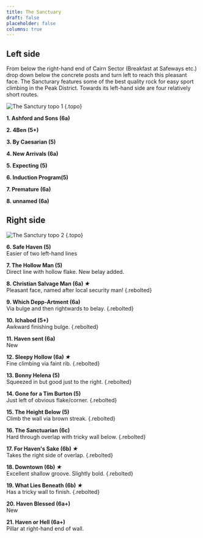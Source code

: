 ```yaml
---
title: The Sanctuary
draft: false
placeholder: false
columns: true
---
```




## Left side

From below the right-hand end of Cairn Sector (Breakfast at Safeways etc.) drop down below the concrete posts and turn left to reach this pleasant face. The Sancturary features some of the best quality rock for easy sport climbing in the Peak District. Towards its left-hand side are four relatively short routes.

![The Sanctury topo 1](/img/peak/buxton/harpur-hill-the-sanctuary-LH-2021.jpg)
{.topo}

**1. Ashford and Sons (6a)**

**2. 4Ben (5+)**

**3. By Caesarian (5)**

**4. New Arrivals (6a)**

**5. Expecting (5)**

**6. Induction Program(5)**

**7. Premature (6a)**

**8. unnamed (6a)**

## Right side

![The Sanctury topo 2](/img/peak/buxton/harpur-hill-the-sanctuary-2020.jpg)
{.topo}

**6. Safe Haven (5)**  
Easier of two left-hand lines

**7. The Hollow Man (5)**  
Direct line with hollow flake. New belay added.

**8. Christian Salvage Man (6a) *★***  
Pleasant face, named after local security man! 
{.rebolted}

**9. Which Depp-Artment (6a)**  
Via bulge and then rightwards to belay. 
{.rebolted}

**10. Ichabod (5+)**  
Awkward finishing bulge. 
{.rebolted}

**11. Haven sent (6a)**  
New

**12. Sleepy Hollow (6a) *★***  
Fine climbing via faint rib. 
{.rebolted}

**13. Bonny Helena (5)**  
Squeezed in but good just to the right. 
{.rebolted}

**14. Gone for a Tim Burton (5)**  
Just left of obvious flake/corner. 
{.rebolted}

**15. The Height Below (5)**  
Climb the wall via brown streak. 
{.rebolted}

**16. The Sanctuarian (6c)**  
Hard through overlap with tricky wall below. 
{.rebolted}

**17. For Haven's Sake (6b) *★***  
Takes the right side of overlap. 
{.rebolted}

**18. Downtown (6b) *★***  
Excellent shallow groove. Slightly bold. 
{.rebolted}

**19. What Lies Beneath (6b) *★***  
Has a tricky wall to finish. 
{.rebolted}

**20. Haven Blessed (6a+)**  
New

**21. Haven or Hell (6a+)**  
Pillar at right-hand end of wall.